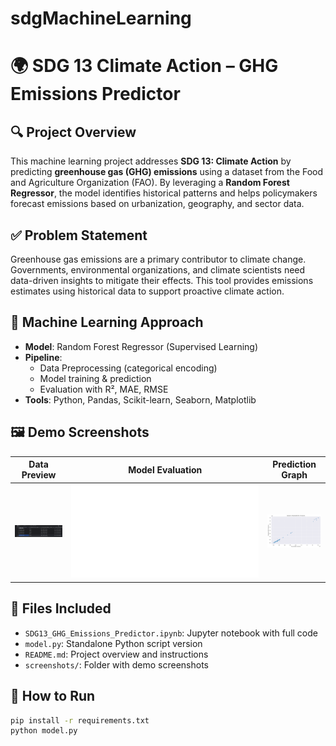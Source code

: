 # sdgMachineLearning
# 🌍 SDG 13 Climate Action – GHG Emissions Predictor

## 🔍 Project Overview
This machine learning project addresses **SDG 13: Climate Action** by predicting **greenhouse gas (GHG) emissions** using a dataset from the Food and Agriculture Organization (FAO). By leveraging a **Random Forest Regressor**, the model identifies historical patterns and helps policymakers forecast emissions based on urbanization, geography, and sector data.

## ✅ Problem Statement
Greenhouse gas emissions are a primary contributor to climate change. Governments, environmental organizations, and climate scientists need data-driven insights to mitigate their effects. This tool provides emissions estimates using historical data to support proactive climate action.

## 🧠 Machine Learning Approach
- **Model**: Random Forest Regressor (Supervised Learning)
- **Pipeline**: 
  - Data Preprocessing (categorical encoding)
  - Model training & prediction
  - Evaluation with R², MAE, RMSE
- **Tools**: Python, Pandas, Scikit-learn, Seaborn, Matplotlib

## 🖼️ Demo Screenshots
| Data Preview | Model Evaluation | Prediction Graph |
|--------------|------------------|------------------|
| ![Data](screenshot/data.png) | ![Eval](screenshot/metrics.txt) | ![Graph](screenshot/plot.png) |

## 📁 Files Included
- `SDG13_GHG_Emissions_Predictor.ipynb`: Jupyter notebook with full code
- `model.py`: Standalone Python script version
- `README.md`: Project overview and instructions
- `screenshots/`: Folder with demo screenshots

## 🚀 How to Run
```bash
pip install -r requirements.txt
python model.py
